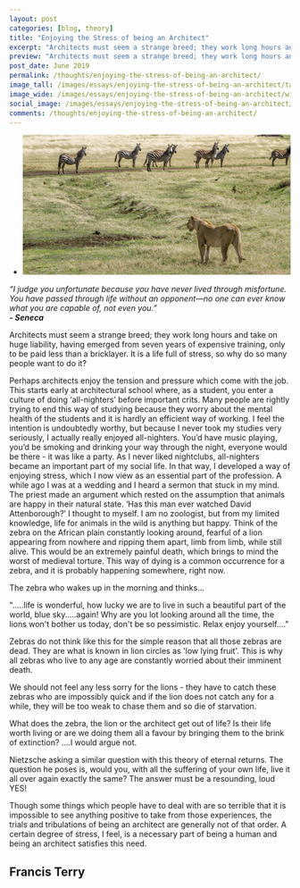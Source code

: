 ```yaml
---
layout: post
categories: [blog, theory]
title: "Enjoying the Stress of being an Architect"
excerpt: "Architects must seem a strange breed; they work long hours and take on huge liability, having emerged from seven years of expensive training. It is a life full of stress, so why do so many people want to do it?"
preview: "Architects must seem a strange breed; they work long hours and take on huge liability, having emerged from seven years of expensive training. It is a life full of stress, so why do so many people want to do it?"
post_date: June 2019
permalink: /thoughts/enjoying-the-stress-of-being-an-architect/
image_tall: /images/essays/enjoying-the-stress-of-being-an-architect/tall.jpg
image_wide: /images/essays/enjoying-the-stress-of-being-an-architect/wide.jpg
social_image: /images/essays/enjoying-the-stress-of-being-an-architect/social.jpg
comments: /thoughts/enjoying-the-stress-of-being-an-architect/
---
```

<ul class="list">
	<li class="full">
		<a class="fancybox" rel="group" href="/images/essays/enjoying-the-stress-of-being-an-architect/01.jpg">
			<img src="/images/essays/enjoying-the-stress-of-being-an-architect/social.jpg" alt="{{ page.title }}" />
		</a>
	</li>
</ul>

<p><em>“I judge you unfortunate because you have never lived through misfortune. You have passed through life without an opponent—no one can ever know what you are capable of, not even you.”<br/>
<strong>- Seneca</strong></em></p>

Architects must seem a strange breed; they work long hours and take on huge liability, having emerged from seven years of expensive training, only to be paid less than a bricklayer. It is a life full of stress, so why do so many people want to do it? 

Perhaps architects enjoy the tension and pressure which come with the job. This starts early at architectural school where, as a student, you enter a culture of doing ‘all-nighters’ before important crits. Many people are rightly trying to end this way of studying because they worry about the mental health of the students and it is hardly an efficient way of working. I feel the intention is undoubtedly worthy, but because I never took my studies very seriously, I actually really enjoyed all-nighters. You’d have music playing, you’d be smoking and drinking your way through the night, everyone would be there -  it was like a party.  As I never liked nightclubs, all-nighters became an important part of my social life. In that way, I developed a way of enjoying stress, which I now view as an essential part of the profession.
A while ago I was at a wedding and I heard a sermon that stuck in my mind. The priest made an argument which rested on the assumption that animals are happy in their natural state. ‘Has this man ever watched David Attenborough?’ I thought to myself.  I am no zoologist, but from my limited knowledge, life for animals in the wild is anything but happy. Think of the zebra on the African plain constantly looking around, fearful of a lion appearing from nowhere and ripping them apart, limb from limb, while still alive. This would be an extremely painful death, which brings to mind the worst of medieval torture. This way of dying is a common occurrence for a zebra, and it is probably happening somewhere, right now. 

The zebra who wakes up in the morning and thinks...

".....life is wonderful, how lucky we are to live in such a beautiful part of the world, blue sky.....again! Why are you lot looking around all the time, the lions won't bother us today, don't be so pessimistic. Relax enjoy yourself...."

Zebras do not think like this for the simple reason that all those zebras are dead. They are what is known in lion circles as 'low lying fruit'. This is why all zebras who live to any age are constantly worried about their imminent death. 

We should not feel any less sorry for the lions - they have to catch these zebras who are impossibly quick and if the lion does not catch any for a while, they will be too weak to chase them and so die of starvation. 

What does the zebra, the lion or the architect get out of life? Is their life worth living or are we doing them all a favour by bringing them to the brink of extinction? ....I would argue not.

Nietzsche asking a similar question with this theory of eternal returns. The question he poses is, would you, with all the suffering of your own life, live it all over again exactly the same?  The answer must be a resounding, loud YES! 

Though some things which people have to deal with are so terrible that it is impossible to see anything positive to take from those experiences, the trials and tribulations of being an architect are generally not of that order. A certain degree of stress, I feel, is a necessary part of being a human and being an architect satisfies this need.

<h2>
	Francis Terry
</h2>